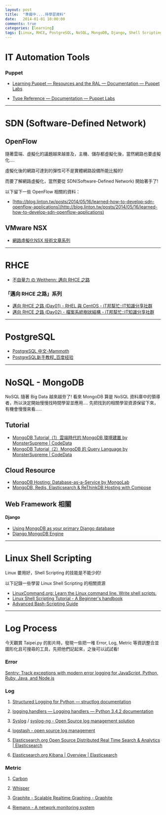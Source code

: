 ```yaml
---
layout: post
title:  "準備中....待學習資料"
date:   2014-01-01 10:00:00
comments: true
categories: [learning]
tags: [Linux, RHCE, PostgreSQL, NoSQL, MongoDB, Django, Shell Scripting, SDN, OpenFlow]
---
```


IT Automation Tools
===================

### Puppet

- [Learning Puppet — Resources and the RAL — Documentation — Puppet Labs](https://docs.puppetlabs.com/learning/ral.html)

- [Type Reference — Documentation — Puppet Labs](https://docs.puppetlabs.com/references/latest/type.html)

----------------------


SDN (Software-Defined Network)
==============================

## OpenFlow

隨著雲端、虛擬化的議題越來越普及，主機、儲存都虛擬化後，當然網路也要虛擬化....

虛擬化後的網路可達到的彈性可不是實體網路設備所能比擬的! 

而要了解網路虛擬化，當然要從 SDN(Software-Defined Network) 開始著手了!

以下留下一些 OpenFlow 相關的資料：

- [http://blog.linton.tw/posts/2014/05/16/learned-how-to-develop-sdn-openflow-applications](http://blog.linton.tw/posts/2014/05/16/learned-how-to-develop-sdn-openflow-applications)

## VMware NSX

- [網路虛擬化NSX 技術文章系列](https://www.facebook.com/vmwaretaiwan/notes)

----------------------

RHCE
====

- [不自量力 の Weithenn: 邁向 RHCE 之路](http://wiki.weithenn.org/cgi-bin/wiki.pl?%E9%82%81%E5%90%91_RHCE_%E4%B9%8B%E8%B7%AF)


### 「邁向 RHCE 之路」系列
- [邁向 RHCE 之路 (Day01) - RHEL 與 CentOS - iT邦幫忙::IT知識分享社群](http://ithelp.ithome.com.tw/question/10074991)
- [邁向 RHCE 之路 (Day02) - 檔案系統樹狀結構 - iT邦幫忙::IT知識分享社群](http://ithelp.ithome.com.tw/question/10075147)

----------------------

PostgreSQL
==========
- [PostgreSQL 中文-Mammoth](http://postgresql.wisdomfish.org/)
- [PostgreSQL新手教程_百度经验](http://jingyan.baidu.com/article/3ea51489ec3cb452e71bba52.html)

----------------------

NoSQL - MongoDB
===============

NoSQL 隨著 Big Data 越來越夯了!
看來 MongoDB 算是 NoSQL 資料庫中的領導者，所以決定開始慢慢找時間學習並應用....
先把找到的相關學習資源保留下來，有機會慢慢來看.....

## Tutorial
- [MongoDB Tutorial（1）雲端時代的 MongoDB 環境建置 by MonsterSupreme | CodeData](http://www.codedata.com.tw/database/mongodb-tutorial-1-setting-up-cloud-env/)
- [MongoDB Tutorial（2）MongoDB 的 Query Language by MonsterSupreme | CodeData](http://www.codedata.com.tw/database/mongodb-tutorial-2-query-language/)


## Cloud Resource
- [MongoDB Hosting: Database-as-a-Service by MongoLab](https://mongolab.com/)
- [MongoDB, Redis, Elasticsearch & ReThinkDB Hosting with Compose](https://www.compose.io/)


## Web Framework 相關

#### Django
- [Using MongoDB as your primary Django database](http://staltz.com/djangoconfi-mongoengine/#/)
- [Django MongoDB Engine](https://django-mongodb-engine.readthedocs.org/en/latest/)

----------------------

Linux Shell Scripting
=====================

Linux 要用好，Shell Scripting 的技能是不能少的!

以下記錄一些學習 Linux Shell Scripting 的相關資源

- [LinuxCommand.org: Learn the Linux command line. Write shell scripts.](http://linuxcommand.org/)
- [Linux Shell Scripting Tutorial - A Beginner's handbook](http://bash.cyberciti.biz/guide/Main_Page)
- [Advanced Bash-Scripting Guide](http://www.tldp.org/LDP/abs/html/)

----------------------

Log Process
===========

今天觀賞 Taipei.py 的影片時，發現一些把一堆 Error, Log, Metric 等資訊整合並圖形化且可搜尋的工具，先把他們記起來，之後可以試試看!

### Error

[Sentry: Track exceptions with modern error logging for JavaScript, Python, Ruby, Java, and Node.js](https://getsentry.com/welcome/)

### Log

1. [Structured Logging for Python — structlog documentation](https://structlog.readthedocs.org/en/stable/)

2. [logging.handlers — Logging handlers — Python 3.4.2 documentation](https://docs.python.org/3/library/logging.handlers.html)

3. [Syslog](http://zh.wikipedia.org/wiki/Syslog) / [syslog-ng - Open Source log management solution](https://syslog-ng.org/)

4. [logstash - open source log management](http://logstash.net/)

5. [Elasticsearch.org Open Source Distributed Real Time Search & Analytics | Elasticsearch](http://www.elasticsearch.org/)

6. [Elasticsearch.org Kibana | Overview | Elasticsearch](http://www.elasticsearch.org/overview/kibana/)

### Metric

1. [Carbon](http://graphite.wikidot.com/carbon)

2. [Whisper](http://graphite.wikidot.com/whisper)

3. [Graphite - Scalable Realtime Graphing - Graphite](http://graphite.wikidot.com/)

4. [Riemann - A network monitoring system](http://riemann.io/)
